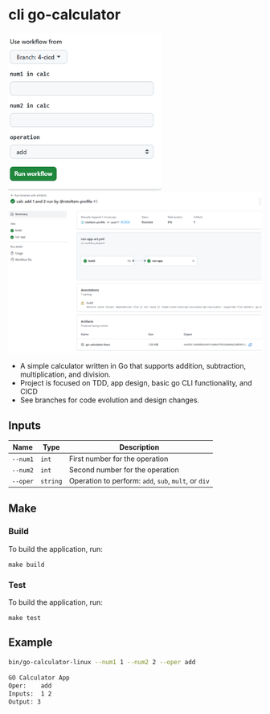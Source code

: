 # cli go-calculator

![Workflow Dispatch](docs/4-run-workflow.png)
![CICD](docs/4-build-art-run.png)

* A simple calculator written in Go that supports addition, subtraction, multiplication, and division.
* Project is focused on TDD, app design, basic go CLI functionality, and CICD
* See branches for code evolution and design changes.

## Inputs
| Name | Type | Description |
| ---- | ---- | ----------- |
| `--num1` | `int` | First number for the operation |
| `--num2` | `int` | Second number for the operation |
| `--oper` | `string` | Operation to perform: `add`, `sub`, `mult`, or `div` |

## Make
### Build
To build the application, run:
```base
make build
```

### Test
To build the application, run:
```base
make test
```

## Example

```bash
bin/go-calculator-linux --num1 1 --num2 2 --oper add
```
```text
GO Calculator App
Oper:    add
Inputs:  1 2
Output: 3
```